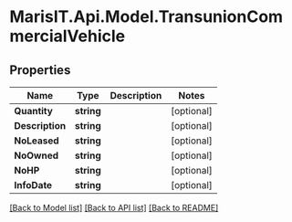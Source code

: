 
# MarisIT.Api.Model.TransunionCommercialVehicle

## Properties

Name | Type | Description | Notes
------------ | ------------- | ------------- | -------------
**Quantity** | **string** |  | [optional] 
**Description** | **string** |  | [optional] 
**NoLeased** | **string** |  | [optional] 
**NoOwned** | **string** |  | [optional] 
**NoHP** | **string** |  | [optional] 
**InfoDate** | **string** |  | [optional] 

[[Back to Model list]](../README.md#documentation-for-models)
[[Back to API list]](../README.md#documentation-for-api-endpoints)
[[Back to README]](../README.md)


